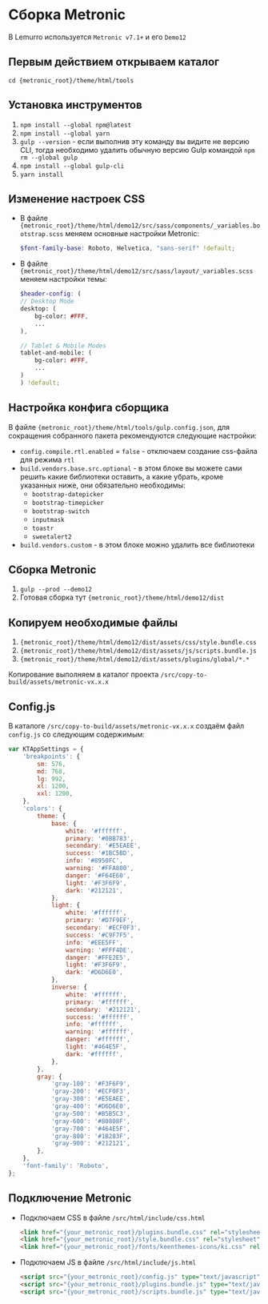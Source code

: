 # Сборка Metronic
В Lemurro используется `Metronic v7.1+` и его `Demo12`

## Первым действием открываем каталог
`cd {metronic_root}/theme/html/tools`

## Установка инструментов
1. `npm install --global npm@latest`
2. `npm install --global yarn`
3. `gulp --version` - если выполнив эту команду вы видите не версию CLI, тогда необходимо удалить обычную версию Gulp командой `npm rm --global gulp`
4. `npm install --global gulp-cli`
5. `yarn install`

## Изменение настроек CSS
- В файле `{metronic_root}/theme/html/demo12/src/sass/components/_variables.bootstrap.scss` меняем основные настройки Metronic:
    ```scss
    $font-family-base: Roboto, Helvetica, "sans-serif" !default;
    ```
- В файле `{metronic_root}/theme/html/demo12/src/sass/layout/_variables.scss` меняем настройки темы:
    ```scss
    $header-config: (
    // Desktop Mode
    desktop: (
        bg-color: #FFF,
        ...
    ),

    // Tablet & Mobile Modes
    tablet-and-mobile: (
        bg-color: #FFF,
        ...
    )
    ) !default;
    ```

## Настройка конфига сборщика
В файле `{metronic_root}/theme/html/tools/gulp.config.json`, для сокращения собранного пакета рекомендуются следующие настройки:
- `config.compile.rtl.enabled` = `false` - отключаем создание css-файла для режима `rtl`
- `build.vendors.base.src.optional` - в этом блоке вы можете сами решить какие библиотеки оставить, а какие убрать, кроме указанных ниже, они обязательно необходимы:
  - `bootstrap-datepicker`
  - `bootstrap-timepicker`
  - `bootstrap-switch`
  - `inputmask`
  - `toastr`
  - `sweetalert2`
- `build.vendors.custom` - в этом блоке можно удалить все библиотеки

## Сборка Metronic
1. `gulp --prod --demo12`
2. Готовая сборка тут `{metronic_root}/theme/html/demo12/dist`

## Копируем необходимые файлы
1. `{metronic_root}/theme/html/demo12/dist/assets/css/style.bundle.css`
2. `{metronic_root}/theme/html/demo12/dist/assets/js/scripts.bundle.js`
3. `{metronic_root}/theme/html/demo12/dist/assets/plugins/global/*.*`

Копирование выполняем в каталог проекта `/src/copy-to-build/assets/metronic-vx.x.x`

## Config.js
В каталоге `/src/copy-to-build/assets/metronic-vx.x.x` создаём файл `config.js` со следующим содержимым:
```javascript
var KTAppSettings = {
    'breakpoints': {
        sm: 576,
        md: 768,
        lg: 992,
        xl: 1200,
        xxl: 1200,
    },
    'colors': {
        theme: {
            base: {
                white: '#ffffff',
                primary: '#0BB783',
                secondary: '#E5EAEE',
                success: '#1BC5BD',
                info: '#8950FC',
                warning: '#FFA800',
                danger: '#F64E60',
                light: '#F3F6F9',
                dark: '#212121',
            },
            light: {
                white: '#ffffff',
                primary: '#D7F9EF',
                secondary: '#ECF0F3',
                success: '#C9F7F5',
                info: '#EEE5FF',
                warning: '#FFF4DE',
                danger: '#FFE2E5',
                light: '#F3F6F9',
                dark: '#D6D6E0',
            },
            inverse: {
                white: '#ffffff',
                primary: '#ffffff',
                secondary: '#212121',
                success: '#ffffff',
                info: '#ffffff',
                warning: '#ffffff',
                danger: '#ffffff',
                light: '#464E5F',
                dark: '#ffffff',
            },
        },
        gray: {
            'gray-100': '#F3F6F9',
            'gray-200': '#ECF0F3',
            'gray-300': '#E5EAEE',
            'gray-400': '#D6D6E0',
            'gray-500': '#B5B5C3',
            'gray-600': '#80808F',
            'gray-700': '#464E5F',
            'gray-800': '#1B283F',
            'gray-900': '#212121',
        },
    },
    'font-family': 'Roboto',
};
```

## Подключение Metronic
- Подключаем CSS в файле `/src/html/include/css.html`
    ```html
    <link href="{your_metronic_root}/plugins.bundle.css" rel="stylesheet" type="text/css">
    <link href="{your_metronic_root}/style.bundle.css" rel="stylesheet" type="text/css">
    <link href="{your_metronic_root}/fonts/keenthemes-icons/ki.css" rel="stylesheet" type="text/css">
    ```
- Подключаем JS в файле `/src/html/include/js.html`
    ```html
    <script src="{your_metronic_root}/config.js" type="text/javascript"></script>
    <script src="{your_metronic_root}/plugins.bundle.js" type="text/javascript"></script>
    <script src="{your_metronic_root}/scripts.bundle.js" type="text/javascript"></script>
    ```